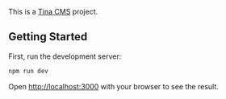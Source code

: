This is a [Tina CMS](https://tina.io/) project.

## Getting Started

First, run the development server:

```bash
npm run dev
```

Open [http://localhost:3000](http://localhost:3000) with your browser to see the result.
